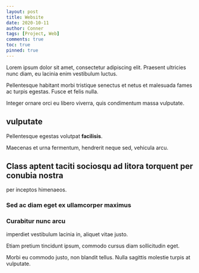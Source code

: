```yaml
---
layout: post
title: Website
date: 2020-10-11
author: Conner
tags: [Project, Web]
comments: true
toc: true
pinned: true
---
```

Lorem ipsum dolor sit amet, consectetur adipiscing elit. Praesent ultricies nunc diam, eu lacinia enim vestibulum luctus. 

Pellentesque habitant morbi tristique senectus et netus et malesuada fames ac turpis egestas. Fusce et felis nulla. 

Integer ornare orci eu libero viverra, quis condimentum massa vulputate. 

## vulputate

Pellentesque egestas volutpat **facilisis**.

Maecenas et urna fermentum, hendrerit neque sed, vehicula arcu.


## Class aptent taciti sociosqu ad litora torquent per conubia nostra

per inceptos himenaeos. 

### Sed ac diam eget ex ullamcorper maximus



### Curabitur nunc arcu

imperdiet vestibulum lacinia in, aliquet vitae justo. 

Etiam pretium tincidunt ipsum, commodo cursus diam sollicitudin eget.

Morbi eu commodo justo, non blandit tellus. Nulla sagittis molestie turpis at vulputate.